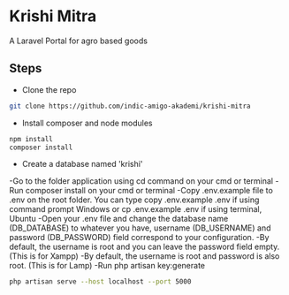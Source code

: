 # Krishi Mitra

A Laravel Portal for agro based goods

## Steps

- Clone the repo

```bash
git clone https://github.com/indic-amigo-akademi/krishi-mitra
```

- Install composer and node modules

```bash
npm install
composer install
```

- Create a database named 'krishi'


-Go to the folder application using cd command on your cmd or terminal
-Run composer install on your cmd or terminal
-Copy .env.example file to .env on the root folder. You can type copy .env.example .env if using command prompt Windows or cp .env.example .env if using terminal, Ubuntu
-Open your .env file and change the database name (DB_DATABASE) to whatever you have, username (DB_USERNAME) and password (DB_PASSWORD) field correspond to your configuration.
-By default, the username is root and you can leave the password field empty. (This is for Xampp)
-By default, the username is root and password is also root. (This is for Lamp)
-Run php artisan key:generate


```bash
php artisan serve --host localhost --port 5000
```

